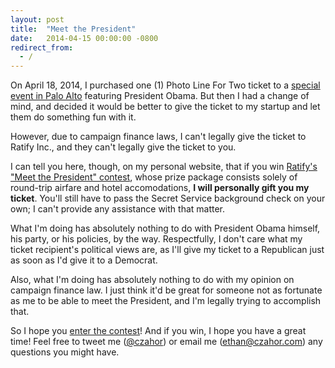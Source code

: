 ```yaml
---
layout: post
title:  "Meet the President"
date:   2014-04-15 00:00:00 -0800
redirect_from:
  - /
---
```


On April 18, 2014, I purchased one (1) Photo Line For Two ticket to a 
<a href="https://my.democrats.org/page/contribute/PaloAltoReceptionMay8?custom1=98870421" target="_blank">special event in Palo Alto</a> featuring President Obama. 
But then I had a change of mind, and decided it would be better to give the ticket to my startup and let them do something fun with it. 

However, due to campaign finance laws, I can't legally give the ticket to Ratify Inc., and they can't legally give the ticket to you.

I can tell you here, though, on my personal website, that if you win [Ratify's "Meet the President" contest](http://www.ratifyapp.com/contest), 
whose prize package consists solely of round-trip airfare and hotel accomodations, **I will personally gift you my ticket**. 
You'll still have to pass the Secret Service background check on your own; I can't provide any assistance with that matter. 

What I'm doing has absolutely nothing to do with President Obama himself, his party, or his policies, by the way. 
Respectfully, I don't care what my ticket recipient's political views are, as I'll give my ticket to a Republican just as soon as I'd give it to a Democrat. 

Also, what I'm doing has absolutely nothing to do with my opinion on campaign finance law. I just think it'd be great for someone not as fortunate as me to 
be able to meet the President, and I'm legally trying to accomplish that.

So I hope you [enter the contest](http://www.ratifyapp.com/contest)! And if you win, I hope you have a great time! 
Feel free to tweet me (<a href="https://twitter.com/czahor" target="_blank">@czahor</a>) or email me (<a href="mailto:ethan@czahor.com" target="_blank">ethan@czahor.com</a>) any questions you might have.